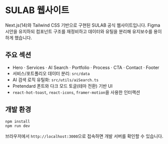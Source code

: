 # SULAB 웹사이트

Next.js(14)와 Tailwind CSS 기반으로 구현된 SULAB 공식 웹사이트입니다. Figma 시안을 유지하되 컴포넌트 구조를 재정비하고 데이터와 유틸을 분리해 유지보수를 용이하게 했습니다.

## 주요 섹션

- Hero · Services · AI Search · Portfolio · Process · CTA · Contact · Footer
- 서비스/포트폴리오 데이터 분리: `src/data`
- AI 검색 로직 유틸화: `src/utils/aiSearch.ts`
- Pretendard 폰트와 다크 모드 토글(테마 전환) 기반 UI
- `react-hot-toast`, `react-icons`, `framer-motion`을 사용한 인터랙션

## 개발 환경

```bash
npm install
npm run dev
```

브라우저에서 `http://localhost:3000`으로 접속하면 개발 서버를 확인할 수 있습니다.

